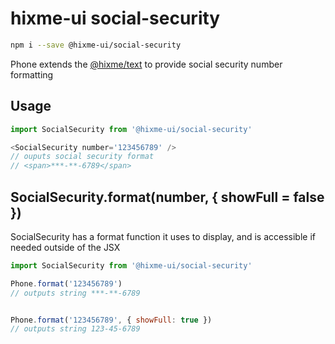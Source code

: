 # hixme-ui social-security

```bash
npm i --save @hixme-ui/social-security
```

Phone extends the [@hixme/text](https://github.com/hixme/hixme-ui/tree/master/packages/text)
to provide social security number formatting


## Usage

```javascript
import SocialSecurity from '@hixme-ui/social-security'

<SocialSecurity number='123456789' />
// ouputs social security format
// <span>***-**-6789</span>

```

## SocialSecurity.format(number, { showFull = false })

SocialSecurity has a format function it uses to display, and is
accessible if needed outside of the JSX

```javascript
import SocialSecurity from '@hixme-ui/social-security'

Phone.format('123456789')
// outputs string ***-**-6789


Phone.format('123456789', { showFull: true })
// outputs string 123-45-6789
```
